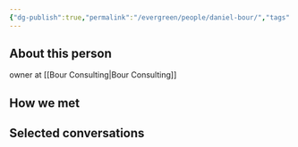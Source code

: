 ```yaml
---
{"dg-publish":true,"permalink":"/evergreen/people/daniel-bour/","tags":["people","geo_eco"]}
---
```


## About this person
owner at [[Bour Consulting\|Bour Consulting]]


## How we met


## Selected conversations

